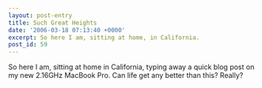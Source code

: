 ```yaml
---
layout: post-entry
title: Such Great Heights
date: '2006-03-18 07:13:40 +0000'
excerpt: So here I am, sitting at home, in California.
post_id: 59
---
```

So here I am, sitting at home in California, typing away a quick blog post on my new 2.16GHz MacBook Pro. Can life get any better than this? Really?